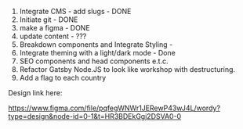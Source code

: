 1. Integrate CMS - add slugs - DONE
2. Initiate git - DONE
3. make a figma - DONE
4. update content - ???
5. Breakdown components and Integrate Styling -
6. Integrate theming with a light/dark mode - Done
7. SEO components and head components e.t.c.
8. Refactor Gatsby Node.JS to look like workshop with destructuring.
9. Add a flag to each country

Design link here:

https://www.figma.com/file/pqfegWNWr1JERewP43wJ4L/wordy?type=design&node-id=0-1&t=HR3BDEkGgj2DSVA0-0
